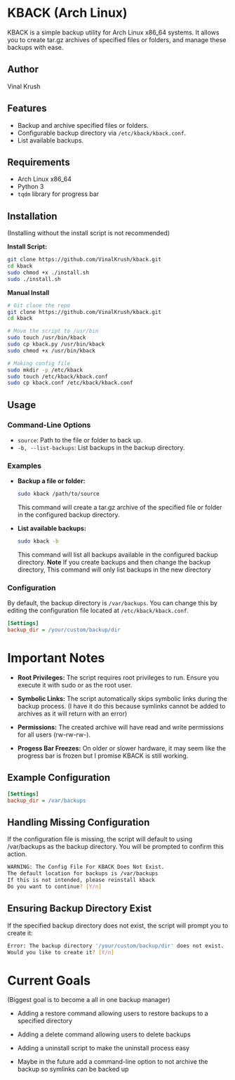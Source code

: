# KBACK (Arch Linux)

KBACK is a simple backup utility for Arch Linux x86_64 systems. It allows you to create tar.gz archives of specified files or folders, and manage these backups with ease.

## Author

Vinal Krush

## Features

- Backup and archive specified files or folders.
- Configurable backup directory via `/etc/kback/kback.conf`.
- List available backups.

## Requirements

- Arch Linux x86_64
- Python 3
- `tqdm` library for progress bar

## Installation
(Installing without the install script is not recommended)

**Install Script:**
```bash
git clone https://github.com/VinalKrush/kback.git
cd kback
sudo chmod +x ./install.sh
sudo ./install.sh
```

**Manual Install**
```bash
# Git clone the repo
git clone https://github.com/VinalKrush/kback.git
cd kback
```

```bash
# Move the script to /usr/bin
sudo touch /usr/bin/kback
sudo cp kback.py /usr/bin/kback
sudo chmod +x /usr/bin/kback
```

```bash
# Making config file
sudo mkdir -p /etc/kback
sudo touch /etc/kback/kback.conf
sudo cp kback.conf /etc/kback/kback.conf
```

## Usage

### Command-Line Options

- `source`: Path to the file or folder to back up.
- `-b, --list-backups`: List backups in the backup directory.

### Examples

- **Backup a file or folder:**

    ```bash
    sudo kback /path/to/source
    ```
    This command will create a tar.gz archive of the specified file or folder in the configured backup directory.

- **List available backups:**

    ```bash
    sudo kback -b
    ```

    This command will list all backups available in the configured backup directory.
    **Note**
    If you create backups and then change the backup directory, This command will only list backups in the new directory

### Configuration

By default, the backup directory is `/var/backups`. You can change this by editing the configuration file located at `/etc/kback/kback.conf`.

```ini
[Settings]
backup_dir = /your/custom/backup/dir
```

# Important Notes

- **Root Privileges:**
   The script requires root privileges to run. Ensure you execute it with sudo or as the root user.
   
- **Symbolic Links:**
   The script automatically skips symbolic links during the backup process. (I have it do this because symlinks cannot be added to archives as it will return with an error)
   
- **Permissions:**
   The created archive will have read and write permissions for all users (rw-rw-rw-).

- **Progess Bar Freezes:**
   On older or slower hardware, it may seem like the progress bar is frozen but I promise KBACK is still working.

## Example Configuration

```ini
[Settings]
backup_dir = /var/backups
```

## Handling Missing Configuration

If the configuration file is missing, the script will default to using /var/backups as the backup directory. You will be prompted to confirm this action.

```bash
WARNING: The Config File For KBACK Does Not Exist.
The default location for backups is /var/backups
If this is not intended, please reinstall kback
Do you want to continue? [Y/n]
```

## Ensuring Backup Directory Exist

If the specified backup directory does not exist, the script will prompt you to create it:

```bash
Error: The backup directory '/your/custom/backup/dir' does not exist.
Would you like to create it? [Y/n]
```

# Current Goals
(Biggest goal is to become a all in one backup manager)

- Adding a restore command allowing users to restore backups to a specified directory

- Adding a delete command allowing users to delete backups

- Adding a uninstall script to make the uninstall process easy

- Maybe in the future add a command-line option to not archive the backup so symlinks can be backed up
